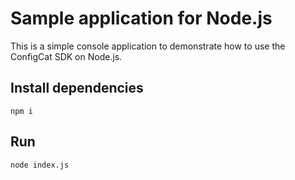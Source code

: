 # Sample application for Node.js

This is a simple console application to demonstrate how to use the ConfigCat SDK on Node.js.

## Install dependencies

```
npm i
```

## Run 

```
node index.js
```